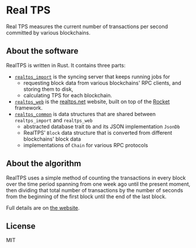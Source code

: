 # Real TPS

Real TPS measures the current number of transactions per second committed by
various blockchains.

## About the software

RealTPS is written in Rust. It contains three parts:

- [`realtps_import`] is the syncing server that keeps running jobs for
  - requesting block data from various blockchains' RPC clients,
    and storing them to disk,
  - calculating TPS for each blockchain.
- [`realtps_web`] is the [realtps.net] website, built on top of the
  [Rocket] framework.
- [`realtps_common`] is data structures that are shared between
  `realtps_import` and `realtps_web`
  - abstracted database trait `Db` and its JSON implementation `JsonDb`
  - RealTPS' `Block` data structure that is converted from different
    blockchains' block data
  - implementations of `Chain` for various RPC protocols

[`realtps_import`]: src/realtps_import
[`realtps_web`]: src/realtps_web
[`realtps_common`]: src/realtps_common
[realtps.net]: https://realtps.net
[Rocket]: https://rocket.rs

## About the algorithm

RealTPS uses a simple method of counting the transactions in every block over
the time period spanning from one week ago until the present moment, then
dividing that total number of transactions by the number of seconds from the
beginning of the first block until the end of the last block.

Full details are on [the website].

[the website]: https://realtps.net/about

## License

MIT
